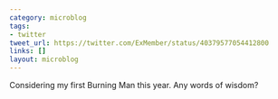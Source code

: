 ```yaml
---
category: microblog
tags:
- twitter
tweet_url: https://twitter.com/ExMember/status/40379577054412800
links: []
layout: microblog
---
```

Considering my first Burning Man this year. Any words of wisdom?
